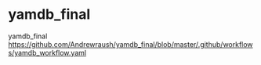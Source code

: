# yamdb_final
yamdb_final
https://github.com/Andrewraush/yamdb_final/blob/master/.github/workflows/yamdb_workflow.yaml